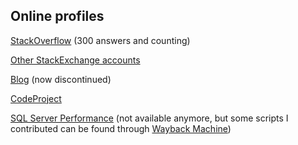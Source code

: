 ## Online profiles

[StackOverflow](http://stackoverflow.com/users/95/marek-grzenkowicz?tab=profile) (300 answers and counting)

[Other StackExchange accounts](http://stackexchange.com/users/79/marek-grzenkowicz?tab=accounts)

[Blog](http://chopeen.blogspot.com/) (now discontinued)

[CodeProject](http://www.codeproject.com/Members/chopeen)

[SQL Server Performance](http://www.sql-server-performance.com/forum/) (not available anymore, but some scripts I contributed can be found through [Wayback Machine](https://web.archive.org/web/20060315231303/http://www.sql-server-performance.com/forum/forum.asp?FORUM_ID=11))
